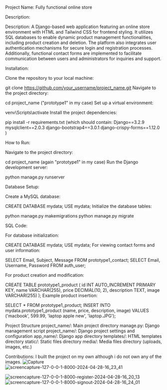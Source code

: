 Project Name: Fully functional online store

Description:

Description:
A Django-based web application featuring an online store environment with HTML and Tailwind CSS for frontend styling. It utilizes SQL databases to enable dynamic product management functionalities, including product creation and deletion. The platform also integrates user authentication mechanisms for secure login and registration processes. Additionally, functional contact forms are implemented to facilitate communication between users and administrators for inquiries and support.

Installation:

Clone the repository to your local machine:

git clone https://github.com/your_username/project_name.git
Navigate to the project directory:


cd project_name ("prototype1" in my case)
Set up a virtual environment:


venv\Scripts\activate
Install the project dependencies:


pip install -r requirements.txt
(which should contain: 
Django==3.2.9
mysqlclient==2.0.3
django-bootstrap4==3.0.1
django-crispy-forms==1.12.0 )

How to Run:

Navigate to the project directory:


cd project_name (again "prototype1" in my case)
Run the Django development server:


python manage.py runserver

Database Setup:

Create a MySQL database:


CREATE DATABASE mydata;
USE mydata;
Initialize the database tables:


python manage.py makemigrations
python manage.py migrate

SQL Code:

For database initialization:


CREATE DATABASE mydata;
USE mydata;
For viewing contact forms and user information:



SELECT Email, Subject, Message FROM prototype1_contact;
SELECT Email, Username, Password FROM auth_user;

For product creation and modification:



CREATE TABLE prototype1_product (
    id INT AUTO_INCREMENT PRIMARY KEY,
    name VARCHAR(255),
    price DECIMAL(10, 2),
    description TEXT,
    image VARCHAR(255)
);
Example product insertion:


SELECT * FROM prototype1_product;
INSERT INTO mydata.prototype1_product (name, price, description, image) 
VALUES ('macbook', 599.99, 'laptop apple new', 'laptop.JPG');

Project Structure
project_name/: Main project directory
manage.py: Django management script
project_name/: Django project settings and configuration
app_name/: Django app directory
templates/: HTML templates directory
static/: Static files directory
media/: Media files directory (uploads, images, etc.)

Contributions: I built the project on my own although i do not own any of the images.
![Capture](https://github.com/alexander-drg/testing_grounds/assets/114608225/54add96e-1528-41d3-86f6-a4d3d16f3dd8)
![screencapture-127-0-0-1-8000-2024-04-28-16_23_41](https://github.com/alexander-drg/testing_grounds/assets/114608225/48d0049e-0a85-4314-a237-cd959ed844f9)

![screencapture-127-0-0-1-8000-register-2024-04-28-16_20_13](https://github.com/alexander-drg/testing_grounds/assets/114608225/c0649d5d-0796-4dc0-9453-0eeee2531a2c)
![screencapture-127-0-0-1-8000-signout-2024-04-28-16_24_01](https://github.com/alexander-drg/testing_grounds/assets/114608225/b9abcbf4-553d-4367-a22d-bbc54e91c895)
